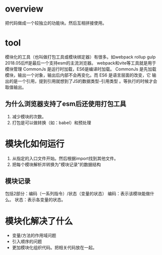 # overview
把代码做成一个较独立的功能块。然后互相拼接使用。

# tool
模块化的工具（也叫做打包工具或模块绑定器）有很多。如webpack rollup gulp
2018.05后ff是最后一个支持esm的主流浏览器。
webpack和vite等工具就是用于模块管理
CommonJs 是运行时加载，ES6是编译时加载。
CommonJs 是先加载模块，输出一个对象，输出后内部不会再变化。而 ES6 是语言层面的改变，它 输出的是一个引用，提到引用就想到了JS的数据类型-引用类型 。等执行的时候才会取值输出。

## 为什么浏览器支持了esm后还使用打包工具
1. 减少模块的次数。
2. 打包是可以做转换（如：babel）和预处理

# 模块化如何运行
1. 从指定的入口文件开始。然后根据import找到其他文件。
2. 把每个模块解析并转换为"模块记录"的数据结构

## 模块记录
包括2部分：编码（一系列指令）/状态（变量的状态）
编码：表示该模块能做什么。
状态：表示各变量的状态。

# 模块化解决了什么
- 变量/方法的作用域问题
- 引入顺序的问题
- 更加模块化组织代码。把相关代码放在一起。
